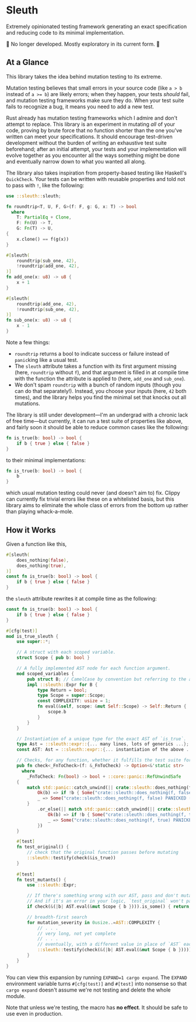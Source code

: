 # Sleuth
Extremely opinionated testing framework generating an exact specification and reducing code to its minimal implementation.

🚧 No longer developed. Mostly exploratory in its current form. 🚧

## At a Glance
This library takes the idea behind mutation testing to its extreme.

Mutation testing believes that small errors in your source code (like `a > b` instead of `a >= b`) are likely errors; when they happen, your tests _should_ fail, and mutation testing frameworks make sure they do. When your test suite fails to recognize a bug, it means you need to add a new test.

Rust already has mutation testing frameworks which I admire and don't attempt to replace. This library is an experiment in mutating _all_ of your code, proving by brute force that no function shorter than the one you've written can meet your specifications. It should encourage test-driven development without the burden of writing an exhaustive test suite beforehand; after an initial attempt, your tests and your implementation will evolve together as you encounter all the ways something might be done and eventually narrow down to what you wanted all along.

The library also takes inspiration from property-based testing like Haskell's `QuickCheck`. Your tests can be written with reusable properties and told not to pass with `!`, like the following:
```rust
use ::sleuth::sleuth;

fn roundtrip<T, U, F, G>(f: F, g: G, x: T) -> bool
  where
    T: PartialEq + Clone,
    F: Fn(U) -> T,
    G: Fn(T) -> U,
{
    x.clone() == f(g(x))
}

#[sleuth(
    roundtrip(sub_one, 42),
    !roundtrip(add_one, 42),
)]
fn add_one(x: u8) -> u8 {
    x + 1
}

#[sleuth(
    roundtrip(add_one, 42),
    !roundtrip(sub_one, 42),
)]
fn sub_one(x: u8) -> u8 {
    x - 1
}
```
Note a few things:
- `roundtrip` returns a bool to indicate success or failure instead of `panic`king like a usual test.
- The `sleuth` attribute takes a function with its first argument missing (here, `roundtrip` without `f`), and that argument is filled in at compile time with the function the attribute is applied to (here, `add_one` and `sub_one`).
- We don't spam `roundtrip` with a bunch of random inputs (though you can do that separately!). Instead, you choose your inputs (here, `42` both times), and the library helps you find the minimal set that knocks out all mutations.

The library is still under development—I'm an undergrad with a chronic lack of free time—but currently, it can run a test suite of properties like above, and fairly soon it should be able to reduce common cases like the following:
```rust
fn is_true(b: bool) -> bool {
    if b { true } else { false }
}
```
to their minimal implementations:
```rust
fn is_true(b: bool) -> bool {
    b
}
```
which usual mutation testing could never (and doesn't aim to) fix. Clippy can currently fix trivial errors like these on a whitelisted basis, but this library aims to eliminate the whole class of errors from the bottom up rather than playing whack-a-mole.

## How it Works

Given a function like this,
```rust
#[sleuth(
    does_nothing(false),
    does_nothing(true),
)]
const fn is_true(b: bool) -> bool {
    if b { true } else { false }
}
```
the `sleuth` attribute rewrites it at compile time as the following:
```rust
const fn is_true(b: bool) -> bool {
    if b { true } else { false }
}

#[cfg(test)]
mod is_true_sleuth {
    use super::*;

    // A struct with each scoped variable.
    struct Scope { pub b: bool }

    // A fully implemented AST node for each function argument.
    mod scoped_variables {
        pub struct B; // CamelCase by convention but referring to the argument `b`
        impl ::sleuth::Expr for B {
            type Return = bool;
            type Scope = super::Scope;
            const COMPLEXITY: usize = 1;
            fn eval(&self, scope: &mut Self::Scope) -> Self::Return {
                scope.b
            }
        }
    }

    // Instantiation of a unique type for the exact AST of `is_true`.
    type Ast = ::sleuth::expr::{... many lines, lots of generics ...};
    const AST: Ast = ::sleuth::expr::{... instantiation of the above ...};

    // Checks, for any function, whether it fulfills the test suite for `is_true`.
    pub fn check<_FnToCheck>(f: &_FnToCheck) -> Option<&'static str>
      where
        _FnToCheck: Fn(bool) -> bool + ::core::panic::RefUnwindSafe
    {
        match std::panic::catch_unwind(|| crate::sleuth::does_nothing(f, false)) {
            Ok(b) => if !b { Some("crate::sleuth::does_nothing(f, false)") } else { None },
            _ => Some("crate::sleuth::does_nothing(f, false) PANICKED (see two lines above)"),
        }
            .or_else(|| match std::panic::catch_unwind(|| crate::sleuth::does_nothing(f, true)) {
                Ok(b) => if !b { Some("crate::sleuth::does_nothing(f, true)") } else { None },
                _ => Some("crate::sleuth::does_nothing(f, true) PANICKED (see two lines above)"),
            })
    }

    #[test]
    fn test_original() {
        // check that the original function passes before mutating
        ::sleuth::testify(check(&is_true))
    }
    
    #[test]
    fn test_mutants() {
        use ::sleuth::Expr;

        // If there's something wrong with our AST, pass and don't mutate
        // And if it's an error in your logic, `test_original` won't pass
        if check(&(|b| AST.eval(&mut Scope { b }))).is_some() { return; }

        // breadth-first search
        for mutation_severity in 0usize..=AST::COMPLEXITY {
            // . . .
            // very long, not yet complete
            // . . .
            // eventually, with a different value in place of `AST` each time:
            ::sleuth::testify(check(&(|b| AST.eval(&mut Scope { b }))))
        }
    }
}
```
You can view this expansion by running `EXPAND=1 cargo expand`. The `EXPAND` environment variable turns `#[cfg(test)]` and `#[test]` into nonsense so that `cargo expand` doesn't assume we're not testing and delete the whole module.

Note that unless we're testing, the macro has __no effect__. It should be safe to use even in production.
